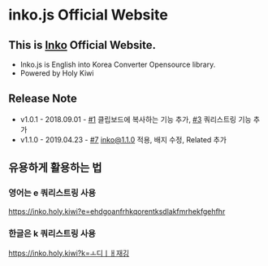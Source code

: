 # inko.js Official Website

## This is [Inko](https://inko.holy.kiwi) Official Website.

* Inko.js is English into Korea Converter Opensource library.
* Powered by Holy Kiwi

## Release Note
* v1.0.1 - 2018.09.01 - [#1](https://github.com/738/inko-web/issues/1) 클립보드에 복사하는 기능 추가, [#3](https://github.com/738/inko-web/issues/3) 쿼리스트링 기능 추가
* v1.1.0 - 2019.04.23 - [#7](https://github.com/738/inko-web/issues/7) inko@1.1.0 적용, 배지 수정, Related 추가

## 유용하게 활용하는 법

### 영어는 e 쿼리스트링 사용
https://inko.holy.kiwi?e=ehdgoanfrhkqorentksdlakfmrhekfgehfhr

### 한글은 k 쿼리스트링 사용
https://inko.holy.kiwi?k=ㅗ디ㅣㅐ재깅
